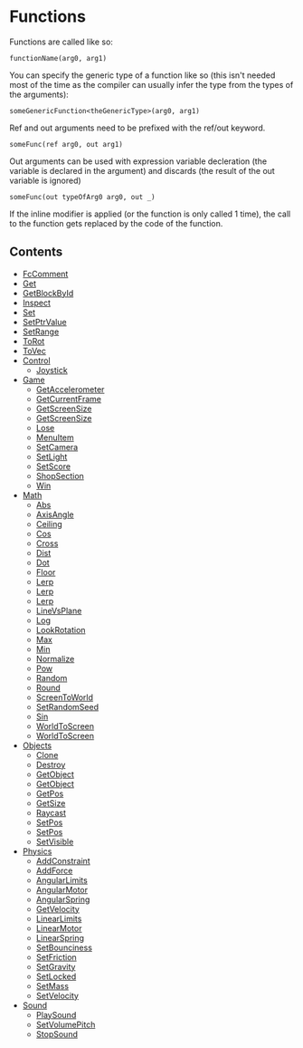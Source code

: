 # Functions

Functions are called like so:

``` fcs
functionName(arg0, arg1)
```


You can specify the generic type of a function like so (this isn't needed most of the time as the compiler can usually infer the type from the types of the arguments):

``` fcs
someGenericFunction<theGenericType>(arg0, arg1)
```


Ref and out arguments need to be prefixed with the ref/out keyword.

``` fcs
someFunc(ref arg0, out arg1)
```


Out arguments can be used with expression variable decleration (the variable is declared in the argument) and discards (the result of the out variable is ignored)

``` fcs
someFunc(out typeOfArg0 arg0, out _)
```


If the inline modifier is applied (or the function is only called 1 time), the call to the function gets replaced by the code of the function.

## Contents

- [FcComment](FcComment.string.md)
- [Get](Get.array.float.md)
- [GetBlockById](GetBlockById.float.md)
- [Inspect](Inspect.generic.md)
- [Set](Set.array.float.generic.md)
- [SetPtrValue](SetPtrValue.generic.generic.md)
- [SetRange](SetRange.array.float.arraySegment.md)
- [ToRot](ToRot.vec3.md)
- [ToVec](ToVec.rot.md)
- [Control](Control/README.md)
    - [Joystick](Control/Joystick.vec3.float.md)
- [Game](Game/README.md)
    - [GetAccelerometer](Game/GetAccelerometer.md)
    - [GetCurrentFrame](Game/GetCurrentFrame.md)
    - [GetScreenSize](Game/GetScreenSize.md)
    - [GetScreenSize](Game/GetScreenSize.float.float.md)
    - [Lose](Game/Lose.float.md)
    - [MenuItem](Game/MenuItem.float.obj.string.float.float.md)
    - [SetCamera](Game/SetCamera.vec3.rot.float.bool.md)
    - [SetLight](Game/SetLight.vec3.rot.md)
    - [SetScore](Game/SetScore.float.float.float.md)
    - [ShopSection](Game/ShopSection.string.md)
    - [Win](Game/Win.float.md)
- [Math](Math/README.md)
    - [Abs](Math/Abs.float.md)
    - [AxisAngle](Math/AxisAngle.vec3.float.md)
    - [Ceiling](Math/Ceiling.float.md)
    - [Cos](Math/Cos.float.md)
    - [Cross](Math/Cross.vec3.vec3.md)
    - [Dist](Math/Dist.vec3.vec3.md)
    - [Dot](Math/Dot.vec3.vec3.md)
    - [Floor](Math/Floor.float.md)
    - [Lerp](Math/Lerp.float.float.float.md)
    - [Lerp](Math/Lerp.rot.rot.float.md)
    - [Lerp](Math/Lerp.vec3.vec3.float.md)
    - [LineVsPlane](Math/LineVsPlane.vec3.vec3.vec3.vec3.md)
    - [Log](Math/Log.float.float.md)
    - [LookRotation](Math/LookRotation.vec3.vec3.md)
    - [Max](Math/Max.float.float.md)
    - [Min](Math/Min.float.float.md)
    - [Normalize](Math/Normalize.vec3.md)
    - [Pow](Math/Pow.float.float.md)
    - [Random](Math/Random.float.float.md)
    - [Round](Math/Round.float.md)
    - [ScreenToWorld](Math/ScreenToWorld.float.float.vec3.vec3.md)
    - [SetRandomSeed](Math/SetRandomSeed.float.md)
    - [Sin](Math/Sin.float.md)
    - [WorldToScreen](Math/WorldToScreen.vec3.md)
    - [WorldToScreen](Math/WorldToScreen.vec3.float.float.md)
- [Objects](Objects/README.md)
    - [Clone](Objects/Clone.obj.obj.md)
    - [Destroy](Objects/Destroy.obj.md)
    - [GetObject](Objects/GetObject.float.float.float.md)
    - [GetObject](Objects/GetObject.vec3.md)
    - [GetPos](Objects/GetPos.obj.vec3.rot.md)
    - [GetSize](Objects/GetSize.obj.vec3.vec3.md)
    - [Raycast](Objects/Raycast.vec3.vec3.bool.vec3.obj.md)
    - [SetPos](Objects/SetPos.obj.vec3.md)
    - [SetPos](Objects/SetPos.obj.vec3.rot.md)
    - [SetVisible](Objects/SetVisible.obj.bool.md)
- [Physics](Physics/README.md)
    - [AddConstraint](Physics/AddConstraint.obj.obj.vec3.constr.md)
    - [AddForce](Physics/AddForce.obj.vec3.vec3.vec3.md)
    - [AngularLimits](Physics/AngularLimits.constr.vec3.vec3.md)
    - [AngularMotor](Physics/AngularMotor.constr.vec3.vec3.md)
    - [AngularSpring](Physics/AngularSpring.constr.vec3.vec3.md)
    - [GetVelocity](Physics/GetVelocity.obj.vec3.vec3.md)
    - [LinearLimits](Physics/LinearLimits.constr.vec3.vec3.md)
    - [LinearMotor](Physics/LinearMotor.constr.vec3.vec3.md)
    - [LinearSpring](Physics/LinearSpring.constr.vec3.vec3.md)
    - [SetBounciness](Physics/SetBounciness.obj.float.md)
    - [SetFriction](Physics/SetFriction.obj.float.md)
    - [SetGravity](Physics/SetGravity.vec3.md)
    - [SetLocked](Physics/SetLocked.obj.vec3.vec3.md)
    - [SetMass](Physics/SetMass.obj.float.md)
    - [SetVelocity](Physics/SetVelocity.obj.vec3.vec3.md)
- [Sound](Sound/README.md)
    - [PlaySound](Sound/PlaySound.float.float.float.bool.float.md)
    - [SetVolumePitch](Sound/SetVolumePitch.float.float.float.md)
    - [StopSound](Sound/StopSound.float.md)
